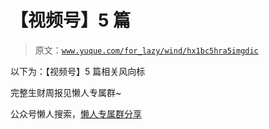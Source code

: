 # 【视频号】5 篇

> 原文：[`www.yuque.com/for_lazy/wind/hx1bc5hra5imgdic`](https://www.yuque.com/for_lazy/wind/hx1bc5hra5imgdic)

以下为：【视频号】5 篇相关风向标

完整生财周报见懒人专属群~

公众号懒人搜索，[懒人专属群分享](https://lazybook.fun/#/blog/group)